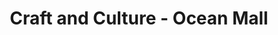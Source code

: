 ---
title: "Craft and Culture - Ocean Mall"
url: /karachi/craft-and-culture-ocean-mall/
shop: jewelry
---